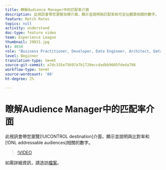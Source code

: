 ```yaml
---
title: 瞭解Audience Manager中的匹配率介面
description: 此視訊會帶您瀏覽目標介面，顯示並說明與匹配率和可定址觀眾相關的數字。
feature: Match Rates
topics: null
activity: understand
doc-type: feature video
team: Experience League
thumbnail: 29831.jpg
kt: 4034
role: "Business Practitioner, Developer, Data Engineer, Architect, Data Architect, Administrator, Leader"
level: Beginner
translation-type: tm+mt
source-git-commit: a7dc335e75697a7b1720eccdadbb9605fdeda798
workflow-type: tm+mt
source-wordcount: '80'
ht-degree: 2%

---
```



# 瞭解Audience Manager中的匹配率介面

此視訊會帶您瀏覽[!UICONTROL destination]介面，顯示並說明與比對率和[!DNL addressable audiences]相關的數字。

>[!VIDEO](https://video.tv.adobe.com/v/29831/?quality=12)

如需詳細資訊，請造訪[檔案](https://docs.adobe.com/help/en/audience-manager/user-guide/features/addressable-audiences.html)。
